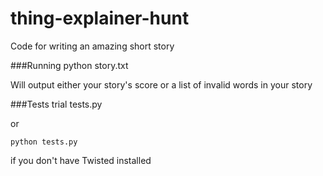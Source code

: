 # thing-explainer-hunt
Code for writing an amazing short story

###Running
    python story.txt

Will output either your story's score or a list of invalid words
in your story

###Tests
    trial tests.py

or

    python tests.py

if you don't have Twisted installed    
